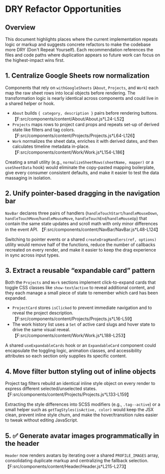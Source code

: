 # DRY Refactor Opportunities

## Overview
This document highlights places where the current implementation repeats logic or markup and suggests concrete refactors to make the codebase more DRY (Don't Repeat Yourself). Each recommendation references the files and code paths where duplication appears so future work can focus on the highest-impact wins first.

## 1. Centralize Google Sheets row normalization
Components that rely on `withGoogleSheets` (`About`, `Projects`, and `Work`) each map the raw sheet rows into local objects before rendering. The transformation logic is nearly identical across components and could live in a shared helper or hook.

- `About` builds `{ category, description }` pairs before rendering buttons. 【F:src/components/content/About/About.js†L24-L52】
- `Projects` maps rows to project card props and repeats set-up of derived state like filters and tag colors. 【F:src/components/content/Projects/Projects.js†L64-L126】
- `Work` normalizes the sheet data, enriches it with derived dates, and then calculates timeline metadata in-place. 【F:src/components/content/Work/Work.js†L154-L186】

Creating a small utility (e.g., `normalizeSheetRows(sheetName, mapper)` or a `useSheetData` hook) would eliminate the copy-pasted mapping boilerplate, give every consumer consistent defaults, and make it easier to test the data massaging in isolation.

## 2. Unify pointer-based dragging in the navigation bar
`NavBar` declares three pairs of handlers (`handleTouchStart`/`handleMouseDown`, `handleTouchMove`/`handleMouseMove`, `handleTouchEnd`/`handleMouseUp`) that contain the same state updates and scroll math with only minor differences in the event API. 【F:src/components/content/NavBar/NavBar.js†L48-L124】

Switching to pointer events or a shared `createDragHandlers(ref, options)` utility would remove half of the functions, reduce the number of callbacks recreated on every render, and make it easier to keep the drag experience in sync across input types.

## 3. Extract a reusable “expandable card” pattern
Both the `Projects` and `Work` sections implement click-to-expand cards that toggle CSS classes like `show-text`/`active` to reveal additional content, and they each manage a small piece of state to remember which card has been expanded.

- `ProjectCard` stores `isClicked` to prevent immediate navigation and to reveal the project description. 【F:src/components/content/Projects/Projects.js†L16-L59】
- The work history list uses a `Set` of active card slugs and hover state to drive the same visual reveal. 【F:src/components/content/Work/Work.js†L188-L253】

A shared `useExpandableCards` hook or an `ExpandableCard` component could encapsulate the toggling logic, animation classes, and accessibility attributes so each section only supplies its specific content.

## 4. Move filter button styling out of inline objects
Project tag filters rebuild an identical inline style object on every render to express different selected/unselected states. 【F:src/components/content/Projects/Projects.js†L133-L159】

Extracting the style differences into SCSS modifiers (e.g., `.tag--active`) or a small helper such as `getTagStyles(isActive, color)` would keep the JSX clean, prevent inline style churn, and make the hover/transition rules easier to tweak without editing JavaScript.

## 5. ✅ Generate avatar images programmatically in the header
`Header` now renders avatars by iterating over a shared `PROFILE_IMAGES` array, consolidating duplicate markup and centralizing the fallback selection. 【F:src/components/content/Header/Header.js†L215-L273】
